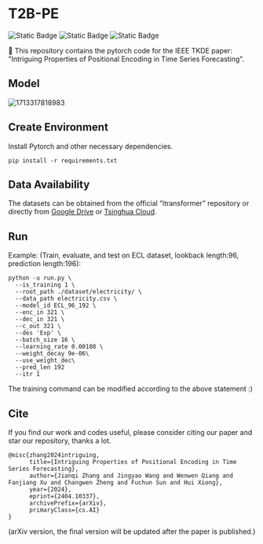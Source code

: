 # T2B-PE

![Static Badge](https://img.shields.io/badge/Time_Series_Forecasting-green)
![Static Badge](https://img.shields.io/badge/Positional_Embedding-Transformer-blue)
![Static Badge](https://img.shields.io/badge/to_be_continue-orange)

🥇 This repository contains the pytorch code for the IEEE TKDE paper: "Intriguing Properties of Positional Encoding in Time Series Forecasting".

## Model

![1713317818983](https://github.com/jlu-phyComputer/T2B-PE/assets/45681444/bd514017-1d60-4597-97ed-3b6d673ab899)


## Create Environment

Install Pytorch and other necessary dependencies.

```
pip install -r requirements.txt
```

## Data Availability

The datasets can be obtained from the official “itransformer” repository or directly from [Google Drive](https://drive.google.com/file/d/1l51QsKvQPcqILT3DwfjCgx8Dsg2rpjot/view?usp=drive_link) or [Tsinghua Cloud](https://cloud.tsinghua.edu.cn/f/2ea5ca3d621e4e5ba36a/).

## Run

Example: (Train, evaluate, and test on ECL dataset, lookback length:96, prediction length:196):

```
python -u run.py \
  --is_training 1 \
  --root_path ./dataset/electricity/ \
  --data_path electricity.csv \
  --model_id ECL_96_192 \
  --enc_in 321 \
  --dec_in 321 \
  --c_out 321 \
  --des 'Exp' \
  --batch_size 16 \
  --learning_rate 0.00108 \
  --weight_decay 9e-06\
  --use_weight_dec\
  --pred_len 192
  --itr 1
```

The training command can be modified according to the above statement :)

## Cite

If you find our work and codes useful, please consider citing our paper and star our repository, thanks a lot.

```
@misc{zhang2024intriguing,
      title={Intriguing Properties of Positional Encoding in Time Series Forecasting}, 
      author={Jianqi Zhang and Jingyao Wang and Wenwen Qiang and Fanjiang Xu and Changwen Zheng and Fuchun Sun and Hui Xiong},
      year={2024},
      eprint={2404.10337},
      archivePrefix={arXiv},
      primaryClass={cs.AI}
}
```

(arXiv version, the final version will be updated after the paper is published.)
